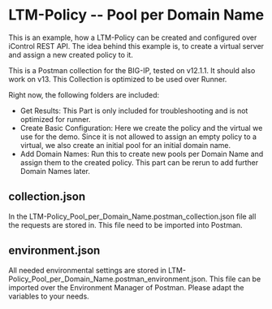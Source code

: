 # LTM-Policy -- Pool per Domain Name

This is an example, how a LTM-Policy can be created and configured over iControl REST API. The idea behind this example is, to create a virtual server and assign a new created policy to it.

This is a Postman collection for the BIG-IP, tested on v12.1.1. It should also work on v13. This Collection is optimized to be used over Runner.

Right now, the following folders are included:
* Get Results: This Part is only included for troubleshooting and is not optimized for runner.
* Create Basic Configuration: Here we create the policy and the virtual we use for the demo. Since it is not allowed to assign an empty policy to a virtual, we also create an initial pool for an initial domain name.
* Add Domain Names: Run this to create new pools per Domain Name and assign them to the created policy. This part can be rerun to add further Domain Names later.

## collection.json

In the LTM-Policy_Pool_per_Domain_Name.postman_collection.json file all the requests are stored in. This file need to be imported into Postman.

## environment.json

All needed environmental settings are stored in LTM-Policy_Pool_per_Domain_Name.postman_environment.json. This file can be imported over the Environment Manager of Postman. Please adapt the variables to your needs.
